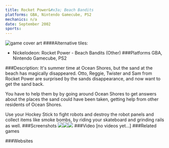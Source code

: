 ```yaml
---
title: Rocket Power&#x3a; Beach Bandits
platforms: GBA, Nintendo Gamecube, PS2
mechanics: n/a
date: September 2002
sports: 
---
```

![game cover art](//images.igdb.com/igdb/image/upload/t_cover_big/jwj3lvszszoiq1zwv9ss.jpg "Logo Title Text 1")
####Alternative tiles:
* Nickelodeon: Rocket Power - Beach Bandits (Other)
###Platforms
GBA, Nintendo Gamecube, PS2

###Description:
It's summer time at Ocean Shores, but the sand at the beach has magically disappeared. Otto, Reggie, Twister and Sam from Rocket Power are surprised by the sands disappearance, and now want to get the sand back. 
 
You have to help them by by going around Ocean Shores to get answers about the places the sand could have been taken, getting help from other residents of Ocean Shores. 
 
Use your Hockey Stick to fight robots and destroy the robot panels and collect items like smoke bombs, by riding your skateboard and grinding rails as well.
###Screenshots
<a target="_blank" rel="noopener noreferrer" href="//images.igdb.com/igdb/image/upload/t_cover_big/tjbumjpwfdv5qn3jelui.jpg"><img src="//images.igdb.com/igdb/image/upload/t_thumb/tjbumjpwfdv5qn3jelui.jpg"/></a><a target="_blank" rel="noopener noreferrer" href="//images.igdb.com/igdb/image/upload/t_cover_big/qv3vruiyrgbx3qbn198x.jpg"><img src="//images.igdb.com/igdb/image/upload/t_thumb/qv3vruiyrgbx3qbn198x.jpg"/></a><a target="_blank" rel="noopener noreferrer" href="//images.igdb.com/igdb/image/upload/t_cover_big/u18ugyqhxcqcwbyxojhr.jpg"><img src="//images.igdb.com/igdb/image/upload/t_thumb/u18ugyqhxcqcwbyxojhr.jpg"/></a>
###Video
[no videos yet...]
###Related games

###Websites

